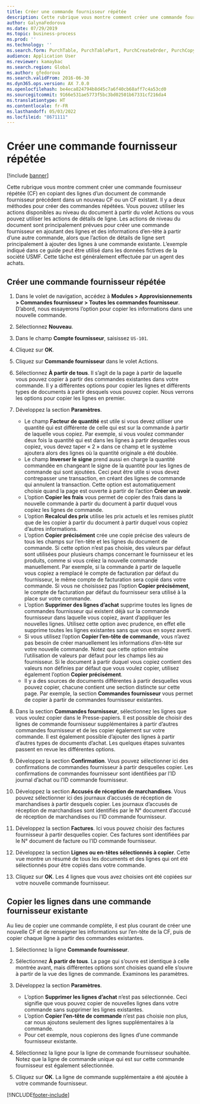 ```yaml
---
title: Créer une commande fournisseur répétée
description: Cette rubrique vous montre comment créer une commande fournisseur répétée (CF) en copiant des lignes d’un document de commande fournisseur précédent dans un nouveau CF ou un CF existant.
author: GalynaFedorova
ms.date: 07/29/2019
ms.topic: business-process
ms.prod: ''
ms.technology: ''
ms.search.form: PurchTable, PurchTablePart, PurchCreateOrder, PurchCopying
audience: Application User
ms.reviewer: kamaybac
ms.search.region: Global
ms.author: gfedorova
ms.search.validFrom: 2016-06-30
ms.dyn365.ops.version: AX 7.0.0
ms.openlocfilehash: be4eca824794b8d45c7a6f40cb68aff7c4a53cd0
ms.sourcegitcommit: 9166e531ae5773f5bc3bd02501b67331cf216da4
ms.translationtype: HT
ms.contentlocale: fr-FR
ms.lasthandoff: 05/03/2022
ms.locfileid: "8671111"
---
```

# <a name="create-a-repeat-purchase-order"></a>Créer une commande fournisseur répétée

[!include [banner](../../includes/banner.md)]

Cette rubrique vous montre comment créer une commande fournisseur répétée (CF) en copiant des lignes d’un document de commande fournisseur précédent dans un nouveau CF ou un CF existant. Il y a deux méthodes pour créer des commandes répétées. Vous pouvez utiliser les actions disponibles au niveau du document à partir du volet Actions ou vous pouvez utiliser les actions de détails de ligne. Les actions de niveau du document sont principalement prévues pour créer une commande fournisseur en ajoutant des lignes et des informations d’en-tête à partir d’une autre commande, alors que l’action de détails de ligne sert principalement à ajouter des lignes à une commande existante. L’exemple indiqué dans ce guide peut être utilisé dans les données fictives de la société USMF. Cette tâche est généralement effectuée par un agent des achats.


## <a name="create-a-new-repeat-purchase-order"></a>Créer une commande fournisseur répétée
1. Dans le volet de navigation, accédez à **Modules > Approvisionnements > Commandes fournisseur > Toutes les commandes fournisseur**. D’abord, nous essayerons l’option pour copier les informations dans une nouvelle commande.  
2. Sélectionnez **Nouveau**.
3. Dans le champ **Compte fournisseur**, saisissez `US-101`.
4. Cliquez sur **OK**.
5. Cliquez sur **Commande fournisseur** dans le volet Actions.
6. Sélectionnez **À partir de tous**. Il s’agit de la page à partir de laquelle vous pouvez copier à partir des commandes existantes dans votre commande. Il y a différentes options pour copier les lignes et différents types de documents à partir desquels vous pouvez copier. Nous verrons les options pour copier les lignes en premier. 
7. Développez la section **Paramètres**.

    - Le champ **Facteur de quantité** est utile si vous devez utiliser une quantité qui est différente de celle qui est sur la commande à partir de laquelle vous copiez. Par exemple, si vous voulez commander deux fois la quantité qui est dans les lignes à partir desquelles vous copiez, vous devez taper « 2 » dans ce champ et le système ajoutera alors des lignes où la quantité originale a été doublée.  
    - Le champ **Inverser le signe** prend aussi en charge la quantité commandée en changeant le signe de la quantité pour les lignes de commande qui sont ajoutées. Ceci peut être utile si vous devez contrepasser une transaction, en créant des lignes de commande qui annulent la transaction. Cette option est automatiquement choisie quand la page est ouverte à partir de l’action **Créer un avoir**.  
    - L’option **Copier les frais** vous permet de copier des frais dans la nouvelle commande à partir du document à partir duquel vous copiez les lignes de commande.  
    - L’option **Recalcul des prix** utilise les prix actuels et les remises plutôt que de les copier à partir du document à partir duquel vous copiez d’autres informations.  
    - L’option **Copier précisément** crée une copie précise des valeurs de tous les champs sur l’en-tête et les lignes du document de commande. Si cette option n’est pas choisie, des valeurs par défaut sont utilisées pour plusieurs champs concernant le fournisseur et les produits, comme si vous créiez la nouvelle commande manuellement. Par exemple, si la commande à partir de laquelle vous copiez a remplacé le compte de facturation par défaut du fournisseur, le même compte de facturation sera copié dans votre commande. Si vous ne choisissez pas l’option **Copier précisément**, le compte de facturation par défaut du fournisseur sera utilisé à la place sur votre commande.  
    - L’option **Supprimer des lignes d’achat** supprime toutes les lignes de commandes fournisseur qui existent déjà sur la commande fournisseur dans laquelle vous copiez, avant d’appliquer les nouvelles lignes. Utilisez cette option avec prudence, en effet elle supprime toutes les lignes existantes sans que vous en soyez averti.  
    - Si vous utilisez l’option **Copier l’en-tête de commande**, vous n’avez pas besoin de créer manuellement les informations d’en-tête sur votre nouvelle commande. Notez que cette option entraîne l’utilisation de valeurs par défaut pour les champs liés au fournisseur. Si le document à partir duquel vous copiez contient des valeurs non définies par défaut que vous voulez copier, utilisez également l’option **Copier précisément**.   
    - Il y a des sources de documents différentes à partir desquelles vous pouvez copier, chacune contient une section distincte sur cette page. Par exemple, la section **Commandes fournisseur** vous permet de copier à partir de commandes fournisseur existantes.  

8. Dans la section **Commandes fournisseur**, sélectionnez les lignes que vous voulez copier dans le Presse-papiers. Il est possible de choisir des lignes de commande fournisseur supplémentaires à partir d’autres commandes fournisseur et de les copier également sur votre commande. Il est également possible d’ajouter des lignes à partir d’autres types de documents d’achat. Les quelques étapes suivantes passent en revue les différentes options.  
9. Développez la section **Confirmation**. Vous pouvez sélectionner ici des confirmations de commandes fournisseur à partir desquelles copier. Les confirmations de commandes fournisseur sont identifiées par l’ID journal d’achat ou l’ID commande fournisseur.  
10. Développez la section **Accusés de réception de marchandises**. Vous pouvez sélectionner ici des journaux d’accusés de réception de marchandises à partir desquels copier. Les journaux d’accusés de réception de marchandises sont identifiés par le N° document d’accusé de réception de marchandises ou l’ID commande fournisseur.   
11. Développez la section **Factures**. Ici vous pouvez choisir des factures fournisseur à partir desquelles copier. Ces factures sont identifiées par le N° document de facture ou l’ID commande fournisseur.   
12. Développez la section **Lignes ou en-têtes sélectionnés à copier**. Cette vue montre un résumé de tous les documents et des lignes qui ont été sélectionnés pour être copiés dans votre commande.   
13. Cliquez sur **OK**. Les 4 lignes que vous avez choisies ont été copiées sur votre nouvelle commande fournisseur.   

## <a name="copy-lines-to-an-existing-purchase-order"></a>Copier les lignes dans une commande fournisseur existante  

Au lieu de copier une commande complète, il est plus courant de créer une nouvelle CF et de renseigner les informations sur l’en-tête de la CF, puis de copier chaque ligne à partir des commandes existantes.  

1. Sélectionnez la ligne **Commande fournisseur**.
2. Sélectionnez **À partir de tous**. La page qui s’ouvre est identique à celle montrée avant, mais différentes options sont choisies quand elle s’ouvre à partir de la vue des lignes de commande. Examinons les paramètres.   
3. Développez la section **Paramètres**.

    - L’option **Supprimer les lignes d’achat** n’est pas sélectionnée. Ceci signifie que vous pouvez copier de nouvelles lignes dans votre commande sans supprimer les lignes existantes.   
    - L’option **Copier l’en-tête de commande** n’est pas choisie non plus, car nous ajoutons seulement des lignes supplémentaires à la commande.   
    - Pour cet exemple, nous copierons des lignes d’une commande fournisseur existante.   

4. Sélectionnez la ligne pour la ligne de commande fournisseur souhaitée. Notez que la ligne de commande unique qui est sur cette commande fournisseur est également sélectionnée.  
5. Cliquez sur **OK**. La ligne de commande supplémentaire a été ajoutée à votre commande fournisseur.  



[!INCLUDE[footer-include](../../../includes/footer-banner.md)]